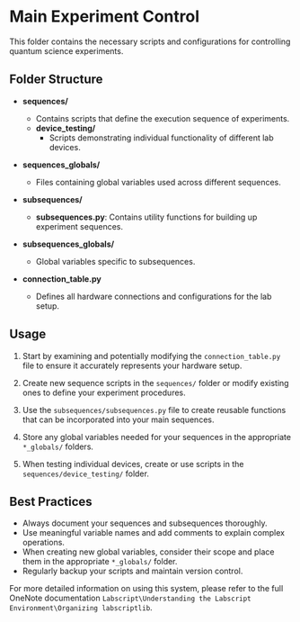 # Main Experiment Control

This folder contains the necessary scripts and configurations for controlling quantum science experiments.

## Folder Structure

- **sequences/**
  - Contains scripts that define the execution sequence of experiments.
  - **device_testing/**
    - Scripts demonstrating individual functionality of different lab devices.

- **sequences_globals/**
  - Files containing global variables used across different sequences.

- **subsequences/**
  - **subsequences.py**: Contains utility functions for building up experiment sequences.

- **subsequences_globals/**
  - Global variables specific to subsequences.

- **connection_table.py**
  - Defines all hardware connections and configurations for the lab setup.

## Usage

1. Start by examining and potentially modifying the `connection_table.py` file to ensure it accurately represents your hardware setup.

2. Create new sequence scripts in the `sequences/` folder or modify existing ones to define your experiment procedures.

3. Use the `subsequences/subsequences.py` file to create reusable functions that can be incorporated into your main sequences.

4. Store any global variables needed for your sequences in the appropriate `*_globals/` folders.

5. When testing individual devices, create or use scripts in the `sequences/device_testing/` folder.

## Best Practices

- Always document your sequences and subsequences thoroughly.
- Use meaningful variable names and add comments to explain complex operations.
- When creating new global variables, consider their scope and place them in the appropriate `*_globals/` folder.
- Regularly backup your scripts and maintain version control.

For more detailed information on using this system, please refer to the full OneNote documentation `Labscript\Understanding the Labscript Environment\Organizing labscriptlib`.